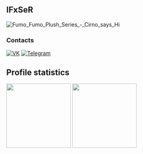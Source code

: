 <!-- By https://github.com/ifxser -->

## IFxSeR
![Fumo_Fumo_Plush_Series_-_Cirno_says_Hi](https://user-images.githubusercontent.com/26704473/134087747-34034899-ab76-456a-b2a0-951fae813412.gif)
### Contacts

[![VK](https://img.shields.io/badge/VK-1f272e?style=for-the-badge&logo=vk)](https://vk.com/ifxser)
[![Telegram](https://img.shields.io/badge/telegram-1f272e?style=for-the-badge&logo=telegram)](https://t.me/fuck_you_intel)

## Profile statistics
<p align="left">
<img style="height: 170px;" src="https://github-readme-stats.vercel.app/api?username=AlekseiKondrashov&show_icons=true&hide_rank=true&include_all_commits=true&count_private=true&custom_title=Short%20overview:&disable_animations=true" />
<img style="height: 170px;" src="https://github-readme-stats.vercel.app/api/top-langs/?username=AlekseiKondrashov&layout=compact&custom_title=Most%20used%20languages:&langs_count=7" />
</p>
